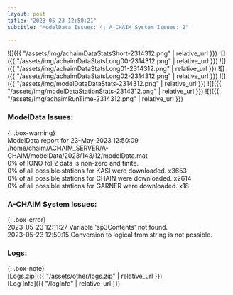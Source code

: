 ```yaml
---
layout: post
title: "2023-05-23 12:50:21"
subtitle: "ModelData Issues: 4; A-CHAIM System Issues: 2"

---
```


![]({{ "/assets/img/achaimDataStatsShort-2314312.png" | relative_url }})
![]({{ "/assets/img/achaimDataStatsLong00-2314312.png" | relative_url }})
![]({{ "/assets/img/achaimDataStatsLong01-2314312.png" | relative_url }})
![]({{ "/assets/img/achaimDataStatsLong02-2314312.png" | relative_url }})
![]({{ "/assets/img/modelDataDataStats-2314312.png" | relative_url }})
![]({{ "/assets/img/modelDataStationStats-2314312.png" | relative_url }})
![]({{ "/assets/img/achaimRunTime-2314312.png" | relative_url }})


### ModelData Issues:  
  
{: .box-warning}  
 ModelData report for 23-May-2023 12:50:09   
 /home/chaim/ACHAIM_SERVER/A-CHAIM/modelData/2023/143/12/modelData.mat   
 0% of IONO foF2 data is non-zero and finite.   
 0% of all possible stations for KASI were downloaded. x3653   
 0% of all possible stations for CHAIN were downloaded. x2614   
 0% of all possible stations for GARNER were downloaded. x18   
  
### A-CHAIM System Issues:  
  
{: .box-error}  
2023-05-23 12:11:27 Variable 'sp3Contents' not found.  
2023-05-23 12:50:15 Conversion to logical from string is not possible.  

### Logs:  
  
{: .box-note}  
[Logs.zip]({{ "/assets/other/logs.zip" | relative_url }})  
[Log Info]({{ "/logInfo" | relative_url }})  
